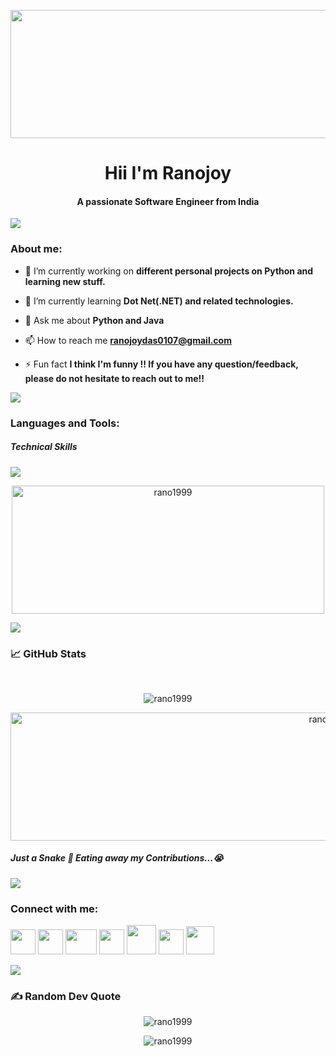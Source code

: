 <p align="center"><img src="https://thumbs.gfycat.com/KindDistortedIrrawaddydolphin-size_restricted.gif" height="205" width="2000"/></p>
<h1 align="center">Hii I'm Ranojoy</h1>
<h4 align="center">A passionate Software Engineer from India</h4>

<a href="https://www.youtube.com/watch?v=dQw4w9WgXcQ"><img src="https://user-images.githubusercontent.com/73097560/115834477-dbab4500-a447-11eb-908a-139a6edaec5c.gif"></a>

<h3 align="left">About me:</h3>

- 🔭 I’m currently working on **different personal projects on Python and learning new stuff.**

- 🌱 I’m currently learning **Dot Net(.NET) and related technologies.**

- 💬 Ask me about **Python and Java**

- 📫 How to reach me **ranojoydas0107@gmail.com**

- ⚡ Fun fact **I think I'm funny !! If you have any question/feedback, please do not hesitate to reach out to me!!**

<a href="https://www.youtube.com/watch?v=dQw4w9WgXcQ"><img src="https://user-images.githubusercontent.com/73097560/115834477-dbab4500-a447-11eb-908a-139a6edaec5c.gif" ></a>
</br>
</p>
<h3 align="left">Languages and Tools:</h5>
<h5>Technical Skills</h6>

<p align="left">
  <a href="https://skillicons.dev">
    <img src="https://skillicons.dev/icons?i=c,cpp,cs,java,py,js,html,css,dotnet,mysql,sqlite,git,github,vscode,visualstudio," />
  </a>
</p>

<p align="center"> <img src="https://github-readme-stats.vercel.app/api/top-langs?username=rano1999&show_icons=true&locale=en&layout=compact" alt="rano1999" height="205" width="500"/></p>

<a href="https://www.youtube.com/watch?v=dQw4w9WgXcQ"><img src="https://user-images.githubusercontent.com/73097560/115834477-dbab4500-a447-11eb-908a-139a6edaec5c.gif"></a>

  
<h3>📈 GitHub Stats</h3>
</br>
<p align="center"><img src="https://github-readme-streak-stats.herokuapp.com/?user=rano1999&theme=algolia" alt="rano1999"  alt="Thelalitagarwal"  /></p>
<p align="center"><img src="https://github-readme-stats.vercel.app/api?username=rano1999&show_icons=true&theme=algolia" alt="rano1999" height="205" width="1000"/>
<h5>Just a Snake 🐍 Eating away my Contributions...😭</h5>

  
<a href="https://www.youtube.com/watch?v=dQw4w9WgXcQ"><img src="https://user-images.githubusercontent.com/73097560/115834477-dbab4500-a447-11eb-908a-139a6edaec5c.gif"></a>
 
<h3 align="left">Connect with me:</h3>

<a href="https://www.facebook.com/ranojoy.das.33" target="_blank"><img src="https://www.edigitalagency.com.au/wp-content/uploads/Facebook-logo-blue-circle-large-transparent-png.png" height="40" width="40"/></a>&nbsp;<a href="https://www.instagram.com/the._crazy_soul/?igshid=MzNlNGNkZWQ4Mg%3D%3D" target="_blank"><img src="https://png.pngtree.com/png-vector/20221018/ourmid/pngtree-instagram-icon-png-image_6315974.png" height="40" width="40"/></a>&nbsp;<a href="https://www.youtube.com/@rano5890" target="_blank"><img src="https://www.freepnglogos.com/uploads/youtube-play-red-logo-png-transparent-background-6.png" height="40" width="50"/></a>&nbsp;<a href="https://www.linkedin.com/in/ranojoy-das-6538371a0" target="_blank"><img src="https://freelogopng.com/images/all_img/1656996409linkedin-symbol.png" height="40" width="40"/></a>&nbsp;<a href="https://github.com/Rano1999" target="_blank"><img src="https://img.icons8.com/?size=512&id=AZOZNnY73haj&format=png" height="47" width="47"/></a>&nbsp;<a href="https://auth.geeksforgeeks.org/user/rano1999/practice" target="_blank"><img src="https://encrypted-tbn0.gstatic.com/images?q=tbn:ANd9GcQqvFVpivQkBMns3rV68nBe2xMaJaD9pStMOfdtBDRkEYH-Sy3Nns__vsVt-nM1c5KxiuM&usqp=CAU" height="40" width="40"/></a>&nbsp;<a href="https://www.leetcode.com/rano1999" target="_blank"><img src="https://upload.wikimedia.org/wikipedia/commons/1/19/LeetCode_logo_black.png" height="45" width="45"/></a>
  

<a href="https://www.youtube.com/watch?v=dQw4w9WgXcQ"><img src="https://user-images.githubusercontent.com/73097560/115834477-dbab4500-a447-11eb-908a-139a6edaec5c.gif"></a>

### ✍️ Random Dev Quote
<p align="center"> <img src="https://quotes-github-readme.vercel.app/api?type=horizontal&theme=radical" alt="rano1999" /></p>
  
<p align="center"> <img src="https://komarev.com/ghpvc/?username=rano1999&label=Profile%20views&color=0e75b6&style=flat" alt="rano1999" /> </p>





